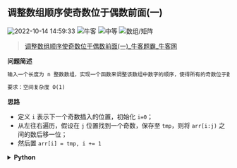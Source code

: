## 调整数组顺序使奇数位于偶数前面(一)
<!--START_SECTION:badge-->

![2022-10-14 14:59:33](https://img.shields.io/static/v1?label=last%20modify&message=2022-10-14%2014%3A59%3A33&color=yellowgreen&style=flat-square)
![牛客](https://img.shields.io/static/v1?label=source&message=%E7%89%9B%E5%AE%A2&color=green&style=flat-square)
![中等](https://img.shields.io/static/v1?label=level&message=%E4%B8%AD%E7%AD%89&color=yellow&style=flat-square)
![数组/矩阵](https://img.shields.io/static/v1?label=tags&message=%E6%95%B0%E7%BB%84/%E7%9F%A9%E9%98%B5&color=orange&style=flat-square)

<!--END_SECTION:badge-->
<!--info
tags: [数组]
source: 牛客
level: 中等
number: '0077'
name: 调整数组顺序使奇数位于偶数前面(一)
companies: []
-->

> [调整数组顺序使奇数位于偶数前面(一)_牛客题霸_牛客网](https://www.nowcoder.com/practice/ef1f53ef31ca408cada5093c8780f44b)

<summary><b>问题简述</b></summary>

```txt
输入一个长度为 n 整数数组，实现一个函数来调整该数组中数字的顺序，使得所有的奇数位于数组的前面部分，所有的偶数位于数组的后面部分，并保证奇数和奇数，偶数和偶数之间的相对位置不变。

要求：空间复杂度 O(1)
```

<!-- 
<details><summary><b>详细描述</b></summary>

```txt
```

</details>
-->


<!-- <div align="center"><img src="../../../_assets/xxx.png" height="300" /></div> -->

<summary><b>思路</b></summary>

- 定义 `i` 表示下一个奇数插入的位置，初始化 `i=0`；
- 从左往右遍历，假设在 `j` 位置找到一个奇数，保存至 `tmp`，则将 `arr[i:j)` 之间的数后移一位；
- 然后置 `arr[i] = tmp, i += 1`

<details><summary><b>Python</b></summary>

```python
class Solution:
    def reOrderArray(self , arr: List[int]) -> List[int]:
        
        i = 0
        for j in range(len(arr)):
            if arr[j] & 1:  # 是奇数
                tmp = arr[j]  # 保存当前奇数
                # 把 arr[i:j] 后移一位
                for k in range(j - 1, i - 1, -1):
                    arr[k + 1] = arr[k]
                # 把当前奇数放到 i 位置
                arr[i] = tmp
                i += 1
                
        return arr
```

</details>

